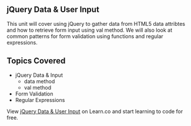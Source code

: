 

## jQuery Data & User Input

This unit will cover using jQuery to gather data from HTML5 data attribtes and how to retrieve form input using val method. We will also look at common patterns for form validation using functions and regular expressions.

## Topics Covered

- jQuery Data & Input
  - data method
  - val method
- Form Validation
- Regular Expressions
<p data-visibility='hidden'>View <a href='https://learn.co/lessons/fe-jquery-data-and-input-intro' title='jQuery Data & User Input'>jQuery Data & User Input</a> on Learn.co and start learning to code for free.</p>
